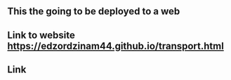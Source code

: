 ## This the going to be deployed to a web
## Link to website <https://edzordzinam44.github.io/transport.html>
## Link
